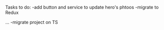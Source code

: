 Tasks to do:
-add button and service to update hero's phtoos
-migrate to Redux

...
-migrate project on TS
